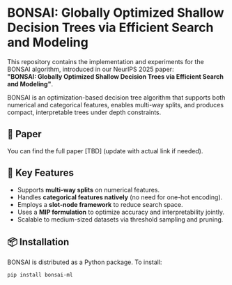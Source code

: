 # BONSAI: Globally Optimized Shallow Decision Trees via Efficient Search and Modeling

This repository contains the implementation and experiments for the BONSAI algorithm, introduced in our NeurIPS 2025 paper:  
**"BONSAI: Globally Optimized Shallow Decision Trees via Efficient Search and Modeling"**.

BONSAI is an optimization-based decision tree algorithm that supports both numerical and categorical features, enables multi-way splits, and produces compact, interpretable trees under depth constraints.

## 🔗 Paper
You can find the full paper [TBD] (update with actual link if needed).

## 🧠 Key Features
- Supports **multi-way splits** on numerical features.
- Handles **categorical features natively** (no need for one-hot encoding).
- Employs a **slot-node framework** to reduce search space.
- Uses a **MIP formulation** to optimize accuracy and interpretability jointly.
- Scalable to medium-sized datasets via threshold sampling and pruning.

## 📦 Installation

BONSAI is distributed as a Python package. To install:

```bash
pip install bonsai-ml

